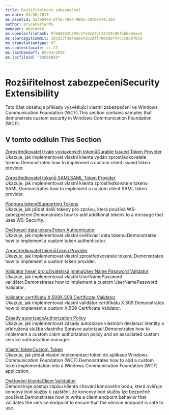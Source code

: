 ```yaml
---
title: Rozšiřitelnost zabezpečení
ms.date: 03/30/2017
ms.assetid: 2afe044d-df4a-49a4-9865-38700474c3dd
author: BrucePerlerMS
manager: mbaldwin
ms.openlocfilehash: 8f68d842b305c37a9e23bf23429c0bfb66a8eae4
ms.sourcegitcommit: 3d5d33f384eeba41b2dff79d096f47ccc8d8f03d
ms.translationtype: MT
ms.contentlocale: cs-CZ
ms.lasthandoff: 05/04/2018
ms.locfileid: "33501033"
---
```

# <a name="security-extensibility"></a><span data-ttu-id="67a7e-102">Rozšiřitelnost zabezpečení</span><span class="sxs-lookup"><span data-stu-id="67a7e-102">Security Extensibility</span></span>
<span data-ttu-id="67a7e-103">Tato část obsahuje příklady vysvětlující vlastní zabezpečení ve Windows Communication Foundation (WCF).</span><span class="sxs-lookup"><span data-stu-id="67a7e-103">This section contains samples that demonstrate custom security in Windows Communication Foundation (WCF).</span></span>  
  
## <a name="in-this-section"></a><span data-ttu-id="67a7e-104">V tomto oddílu</span><span class="sxs-lookup"><span data-stu-id="67a7e-104">In This Section</span></span>  
 [<span data-ttu-id="67a7e-105">Zprostředkovatel trvale vystavených tokenů</span><span class="sxs-lookup"><span data-stu-id="67a7e-105">Durable Issued Token Provider</span></span>](../../../../docs/framework/wcf/samples/durable-issued-token-provider.md)  
 <span data-ttu-id="67a7e-106">Ukazuje, jak implementovat vlastní klienta vydán zprostředkovatele tokenu.</span><span class="sxs-lookup"><span data-stu-id="67a7e-106">Demonstrates how to implement a custom client issued token provider.</span></span>  
  
 [<span data-ttu-id="67a7e-107">Zprostředkovatel tokenů SAML</span><span class="sxs-lookup"><span data-stu-id="67a7e-107">SAML Token Provider</span></span>](../../../../docs/framework/wcf/samples/saml-token-provider.md)  
 <span data-ttu-id="67a7e-108">Ukazuje, jak implementovat vlastní klienta zprostředkovatele tokenu SAML.</span><span class="sxs-lookup"><span data-stu-id="67a7e-108">Demonstrates how to implement a custom client SAML token provider.</span></span>  
  
 [<span data-ttu-id="67a7e-109">Podpora tokenů</span><span class="sxs-lookup"><span data-stu-id="67a7e-109">Supporting Tokens</span></span>](../../../../docs/framework/wcf/samples/supporting-tokens.md)  
 <span data-ttu-id="67a7e-110">Ukazuje, jak přidat další tokeny pro zprávu, která používá WS-zabezpečení.</span><span class="sxs-lookup"><span data-stu-id="67a7e-110">Demonstrates how to add additional tokens to a message that uses WS-Security.</span></span>  
  
 [<span data-ttu-id="67a7e-111">Ověřovací data tokenu</span><span class="sxs-lookup"><span data-stu-id="67a7e-111">Token Authenticator</span></span>](../../../../docs/framework/wcf/samples/token-authenticator.md)  
 <span data-ttu-id="67a7e-112">Ukazuje, jak implementovat vlastní ověřovací data tokenu.</span><span class="sxs-lookup"><span data-stu-id="67a7e-112">Demonstrates how to implement a custom token authenticator.</span></span>  
  
 [<span data-ttu-id="67a7e-113">Zprostředkovatel tokenů</span><span class="sxs-lookup"><span data-stu-id="67a7e-113">Token Provider</span></span>](../../../../docs/framework/wcf/samples/token-provider.md)  
 <span data-ttu-id="67a7e-114">Ukazuje, jak implementovat vlastní zprostředkovatele tokenu.</span><span class="sxs-lookup"><span data-stu-id="67a7e-114">Demonstrates how to implement a custom token provider.</span></span>  
  
 [<span data-ttu-id="67a7e-115">Validátor hesel pro uživatelská jména</span><span class="sxs-lookup"><span data-stu-id="67a7e-115">User Name Password Validator</span></span>](../../../../docs/framework/wcf/samples/user-name-password-validator.md)  
 <span data-ttu-id="67a7e-116">Ukazuje, jak implementovat vlastní UserNamePassword validátor.</span><span class="sxs-lookup"><span data-stu-id="67a7e-116">Demonstrates how to implement a custom UserNamePassword Validator.</span></span>  
  
 [<span data-ttu-id="67a7e-117">Validátor certifikátu X.509</span><span class="sxs-lookup"><span data-stu-id="67a7e-117">X.509 Certificate Validator</span></span>](../../../../docs/framework/wcf/samples/x-509-certificate-validator.md)  
 <span data-ttu-id="67a7e-118">Ukazuje, jak implementovat vlastní validátor certifikátu X.509.</span><span class="sxs-lookup"><span data-stu-id="67a7e-118">Demonstrates how to implement a custom X.509 Certificate Validator.</span></span>  
  
 [<span data-ttu-id="67a7e-119">Zásady autorizace</span><span class="sxs-lookup"><span data-stu-id="67a7e-119">Authorization Policy</span></span>](../../../../docs/framework/wcf/samples/authorization-policy.md)  
 <span data-ttu-id="67a7e-120">Ukazuje, jak implementovat zásady autorizace vlastních deklarací identity a přidružená služba vlastního Správce autorizací.</span><span class="sxs-lookup"><span data-stu-id="67a7e-120">Demonstrates how to implement a custom claim authorization policy and an associated custom service authorization manager.</span></span>  
  
 [<span data-ttu-id="67a7e-121">Vlastní token</span><span class="sxs-lookup"><span data-stu-id="67a7e-121">Custom Token</span></span>](../../../../docs/framework/wcf/samples/custom-token.md)  
 <span data-ttu-id="67a7e-122">Ukazuje, jak přidat vlastní implementaci token do aplikace Windows Communication Foundation (WCF).</span><span class="sxs-lookup"><span data-stu-id="67a7e-122">Demonstrates how to add a custom token implementation into a Windows Communication Foundation (WCF) application.</span></span>  
  
 [<span data-ttu-id="67a7e-123">Ověřování klienta</span><span class="sxs-lookup"><span data-stu-id="67a7e-123">Client Validation</span></span>](../../../../docs/framework/wcf/samples/client-validation.md)  
 <span data-ttu-id="67a7e-124">Demonstruje postup zápisu klienta chování koncového bodu, která ověřuje koncový bod služby k zajištění, že koncový bod služby lze bezpečně používat.</span><span class="sxs-lookup"><span data-stu-id="67a7e-124">Demonstrates how to write a client endpoint behavior that validates the service endpoint to ensure that the service endpoint is safe to use.</span></span>
